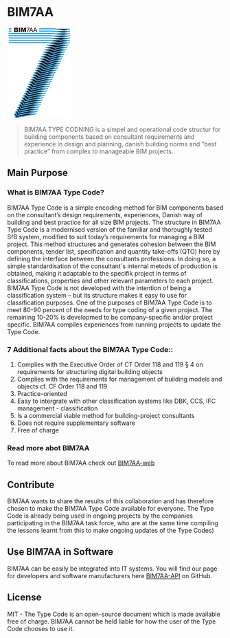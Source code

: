 # BIM7AA
![BIM7AA Logo](images/bim7aa_logo_150x212.png)

> BIM7AA TYPE CODNING is a simpel and operational code structur for 
> building components based on consultant requirements and experience in 
> design and planning, danish building norms and ”best practice” from complex 
> to manageable BIM projects.

## Main Purpose ##
### What is BIM7AA Type Code? ###
BIM7AA Type Code is a simple encoding method for BIM components based on the consultant’s design
requirements, experiences, Danish way of building and best practice for all size BIM projects.
The structure in BIM7AA Type Code is a modernised version of the familiar and thoroughly tested SfB system,
modified to suit today’s requirements for managing a BIM project.
This method structures and generates cohesion between the BIM components, tender list, specification and
quantity take-offs (QTO) here by defining the interface between the consultants professions. In doing so, a
simple standardisation of the consultant´s internal metods of production is obtained, making it adaptable to
the specifik project in terms of classifications, properties and other relevant parameters to each project.
BIM7AA Type Code is not developed with the intention of being a classification system – but its structure
makes it easy to use for classification purposes.
One of the purposes of BIM7AA Type Code is to meet 80-90 percent of the needs for type coding of a given
project. The remaining 10-20% is developmed to be company-specific and/or project specific.
BIM7AA compiles experiences from running projects to update the Type Code.

### 7 Additional facts about the BIM7AA Type Code:: ###
1. Complies with the Executive Order of CT Order 118 and 119 § 4 on requirements for structuring digital
building objects
2. Complies with the requirements for management of building models and objects cf. CF Order 118 and 119
3. Practice-oriented
4. Easy to intergrate with other classification systems like DBK, CCS, IFC management - classification
5. Is a commercial viable method for building-project consultants
6. Does not require supplementary software
7. Free of charge

### Read more abot BIM7AA ###
To read more about BIM7AA check out [BIM7AA-web]
## Contribute ##
BIM7AA wants to share the results of this collaboration and has therefore chosen to make the BIM7AA Type
Code available for everyone. The Type Code is already being used in ongoing projects by the companies
participating in the BIM7AA task force, who are at the same time compiling the lessons learnt from this to
make ongoing updates of the Type Codes)

## Use BIM7AA in Software ## 
BIM7AA can be easily be integrated into IT systems. You will find our page for developers and software manufacturers here [BIM7AA-API][BIM7AA-API]
 on GitHub.
 
## License ##
MIT - The Type Code is an open-source document which is made available
free of charge. BIM7AA cannot be held liable for how the user of the Type
Code chooses to use it.


[//]: # (These are reference links used in the body of this note and get stripped out when the markdown processor does its job. There is no need to format nicely because it shouldn't be seen. Thanks SO - http://stackoverflow.com/questions/4823468/store-comments-in-markdown-syntax)
   [BIM7AA-web]: <http://bim7aa.dk/>
   [BIM7AA-API]: <https://github.com/NicklasOestergaard/BIM7AA-API>

